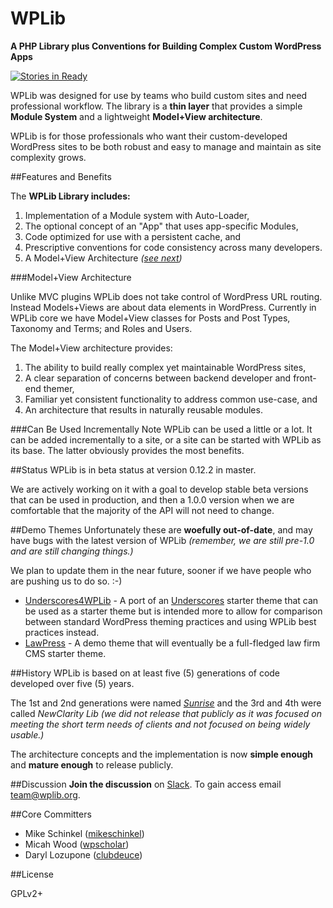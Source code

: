 # WPLib
**A PHP Library  plus Conventions for Building Complex Custom WordPress Apps**

[![Stories in Ready](https://badge.waffle.io/wplib/wplib.svg?label=ready&title=Ready)](http://waffle.io/wplib/wplib)

WPLib was designed for use by teams who build custom sites and need professional workflow. The library is a **thin layer** that provides a simple **Module System** and a lightweight **Model+View architecture**.

WPLib is for those professionals who want their custom-developed WordPress sites to be both robust and easy to manage and maintain as site complexity grows.

##Features and Benefits

The **WPLib Library includes:**

1. Implementation of a Module system with Auto-Loader,
2. The optional concept of an "App" that uses app-specific Modules,
3. Code optimized for use with a persistent cache, and
4. Prescriptive conventions for code consistency across many developers.
5. A Model+View Architecture _([_see next_](#modelview-architecture))_

###<span id="model-view-architecture" >Model+View Architecture</span>

Unlike MVC plugins WPLib does not take control of WordPress URL routing. Instead Models+Views are about data elements in WordPress. Currently in WPLib core we have Model+View classes for Posts and Post Types, Taxonomy and Terms; and Roles and Users.

The Model+View architecture provides:

1. The ability to build really complex yet maintainable WordPress sites,
3. A clear separation of concerns between backend developer and front-end themer,
2. Familiar yet consistent functionality to address common use-case, and
4. An architecture that results in naturally reusable modules.

###Can Be Used Incrementally
Note WPLib can be used a little or a lot. It can be added incrementally to a site, or a site can be started with WPLib as its base. The latter obviously provides the most benefits.


##Status
WPLib is in beta status at version 0.12.2 in master.

We are actively working on it with a goal to develop stable beta versions that can be used in production, and then a 1.0.0 version when we are comfortable that the majority of the API will not need to change.

##Demo Themes
Unfortunately these are **woefully out-of-date**, and may have bugs with the latest version of WPLib _(remember, we are still pre-1.0 and are still changing things.)_

We plan to update them in the near future, sooner if we have people who are pushing us to do so. :-)

- [Underscores4WPLib](https://github.com/wplib/underscores4wplib) - A port of an [Underscores](http://underscores.me) starter theme that can be used as a starter theme but is intended more to allow for comparison between standard WordPress theming practices and using WPLib best practices instead.
- [LawPress](https://github.com/wplib/lawpress) - A demo theme that will eventually be a full-fledged law firm CMS starter theme.

##History
WPLib is based on at least five (5) generations of code developed over five (5) years.

The 1st and 2nd generations were named [_Sunrise_](https://bitbucket.org/newclarity/sunrise-1) and the 3rd and 4th were called _NewClarity Lib (we did not release that publicly as it was focused on meeting the short term needs of clients and not focused on being widely usable.)_

The architecture concepts and the implementation is now **simple enough** and **mature enough** to release publicly.

##Discussion
**Join the discussion** on [Slack](https://wplib.slack.com).  To gain access email [team@wplib.org](mailto:team@wplib.org).

##Core Committers

- Mike Schinkel ([mikeschinkel](https://github.com/mikeschinkel))
- Micah Wood ([wpscholar](https://github.com/wpscholar))
- Daryl Lozupone ([clubdeuce](https://github.com/clubdeuce))

##License

GPLv2+
